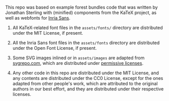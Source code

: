 This repo was based on example forest bundles code that was written by Jonathan Sterling with (minified) components from the KaTeX project, as well as webfonts for [Inria Sans](https://github.com/BlackFoundryCom/InriaFonts).

1. All KaTeX-related font files in the
`assets/fonts/` directory are distributed under the MIT License, if present.

2. All the Inria Sans font files in the `assets/fonts` directory are distributed under the Open Font License, if present.

3. Some SVG images inlined or in `assets/images` are adapted from [svgrepo.com](https://www.svgrepo.com/), which are distributed under [permissive licenses](https://www.svgrepo.com/page/licensing/).

3. Any other code in this repo are distributed under the MIT License, and any contents are distributed under the CC0 License, except for the ones adapted from other people's work, which are attributed to the original authors in our best effort, and they are distributed under their respective licenses.
